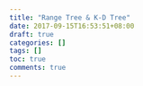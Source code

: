 ```yaml
---
title: "Range Tree & K-D Tree"
date: 2017-09-15T16:53:51+08:00
draft: true
categories: []
tags: []
toc: true
comments: true
---
```

